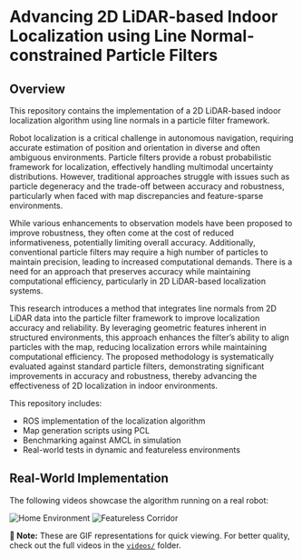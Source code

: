 # Advancing 2D LiDAR-based Indoor Localization using Line Normal-constrained Particle Filters


## Overview
This repository contains the implementation of a 2D LiDAR-based indoor localization algorithm using line normals in a particle filter framework. 

Robot localization is a critical challenge in autonomous navigation, requiring accurate estimation of position and orientation in diverse and often ambiguous environments. Particle filters provide a robust probabilistic framework for localization, effectively handling multimodal uncertainty distributions. However, traditional approaches struggle with issues such as particle degeneracy and the trade-off between accuracy and robustness, particularly when faced with map discrepancies and feature-sparse environments.

While various enhancements to observation models have been proposed to improve robustness, they often come at the cost of reduced informativeness, potentially limiting overall accuracy. Additionally, conventional particle filters may require a high number of particles to maintain precision, leading to increased computational demands. There is a need for an approach that preserves accuracy while maintaining computational efficiency, particularly in 2D LiDAR-based localization systems.

This research introduces a method that integrates line normals from 2D LiDAR data into the particle filter framework to improve localization accuracy and reliability. By leveraging geometric features inherent in structured environments, this approach enhances the filter’s ability to align particles with the map, reducing localization errors while maintaining computational efficiency. The proposed methodology is systematically evaluated against standard particle filters, demonstrating significant improvements in accuracy and robustness, thereby advancing the effectiveness of 2D localization in indoor environments.

This repository includes:
- ROS implementation of the localization algorithm
- Map generation scripts using PCL
- Benchmarking against AMCL in simulation
- Real-world tests in dynamic and featureless environments

## Real-World Implementation
The following videos showcase the algorithm running on a real robot:

![Home Environment](videos/home_environment.gif) 
![Featureless Corridor](videos/long_corridor.gif)

**📌 Note:** These are GIF representations for quick viewing. For better quality, check out the full videos in the [`videos/`](videos) folder.
